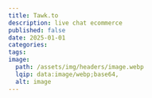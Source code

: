 ```yaml
---
title: Tawk.to
description: live chat ecommerce
published: false
date: 2025-01-01
categories: 
tags: 
image:
  path: /assets/img/headers/image.webp
  lqip: data:image/webp;base64,
  alt: image
---
```

